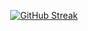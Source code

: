 
<div align="center">

  [![GitHub Streak](https://streak-stats.demolab.com?user=obouallam&theme=dark)](/#)

</div>
